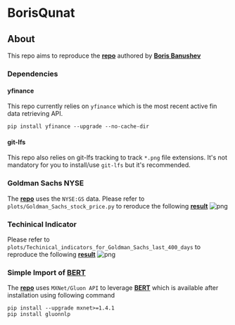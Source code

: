 # BorisQunat

## About
This repo aims to reproduce the __[repo](https://github.com/borisbanushev/stockpredictionai)__ authored by __[Boris Banushev](https://www.linkedin.com/in/borisbanushev/)__ 

### Dependencies 

#### yfinance
This repo currently relies on `yfinance` which is the most recent active fin data retrieving API.

    pip install yfinance --upgrade --no-cache-dir

#### git-lfs 
This repo also relies on git-lfs tracking to track `*.png` file extensions. It's not mandatory for you to install/use `git-lfs` but it's recommended.

### Goldman Sachs NYSE

The __[repo](https://github.com/borisbanushev/stockpredictionai)__ uses the `NYSE:GS` data. Please refer to `plots/Goldman_Sachs_stock_price.py` to reroduce the following __[result](https://github.com/borisbanushev/stockpredictionai/blob/master/output_21_0.png)__
![png](assets/Goldman_Sachs_stock_price.png)

### Techinical Indicator 
Please refer to `plots/Techinical_indicators_for_Goldman_Sachs_last_400_days` to reproduce the following __[result](https://github.com/borisbanushev/stockpredictionai/blob/master/output_32_0.png)__
![png](assets/Techinical_indicators_for_Goldman_Sachs_last_400_days.png)

### Simple Import of __[BERT](https://github.com/google-research/bert)__

The __[repo](https://github.com/borisbanushev/stockpredictionai)__ uses `MXNet/Gluon API` to leverage __[BERT](https://github.com/google-research/bert)__ which is available after installation using following command 

    pip install --upgrade mxnet>=1.4.1
    pip install gluonnlp
